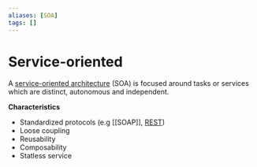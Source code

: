```yaml
---
aliases: [SOA]
tags: []
---
```


# Service-oriented

A [service-oriented architecture](https://wikipedia.org/wiki/service_oriented_architecture) (SOA) is focused around tasks or services which are distinct, autonomous and independent.

**Characteristics**
- Standardized protocols (e.g [[SOAP]], [REST](api.md))
- Loose coupling
- Reusability
- Composability
- Statless service
